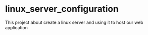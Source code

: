 # linux_server_configuration
This project about create a linux server and using it to host our web application
